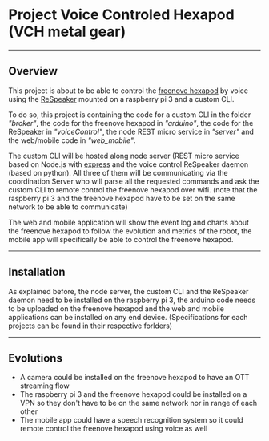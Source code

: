 # Project Voice Controled Hexapod (VCH metal gear)
___
## Overview
This project is about to be able to control the [freenove hexapod](https://github.com/Freenove/Freenove_Hexapod_Robot_Kit) by voice using the [ReSpeaker](http://wiki.seeedstudio.com/ReSpeaker/) mounted on a raspberry pi 3 and a custom CLI.

To do so, this project is containing the code for a custom CLI in the folder *"broker"*, the code for the freenove hexapod in *"arduino"*, the code for the ReSpeaker in *"voiceControl"*, the node REST micro service in *"server"* and the web/mobile code in *"web_mobile"*.

The custom CLI will be hosted along node server (REST micro service based on Node.js with [express](https://www.npmjs.com/package/express) and the voice control ReSpeaker daemon (based on python).
All three of them will be communicating via the coordination Server who will parse all the requested commands and ask the custom CLI to remote control the freenove hexapod over wifi. (note that the raspberry pi 3 and the freenove hexapod have to be set on the same network to be able to communicate)

The web and mobile application will show the event log and charts about the freenove hexapod to follow the evolution and metrics of the robot, the mobile app will specifically be able to control the freenove hexapod.

___
## Installation

As explained before, the node server, the custom CLI and the ReSpeaker daemon need to be installed on the raspberry pi 3, the arduino code needs to be uploaded on the freenove hexapod and the web and mobile applications can be installed on any end device. (Specifications for each projects can be found in their respective forlders)

___
## Evolutions

 * A camera could be installed on the freenove hexapod to have an OTT streaming flow
 * The raspberry pi 3 and the freenove hexapod could be installed on a VPN so they don't have to be on the same network nor in range of each other
 * The mobile app could have a speech recognition system so it could remote control the freenove hexapod using voice as well